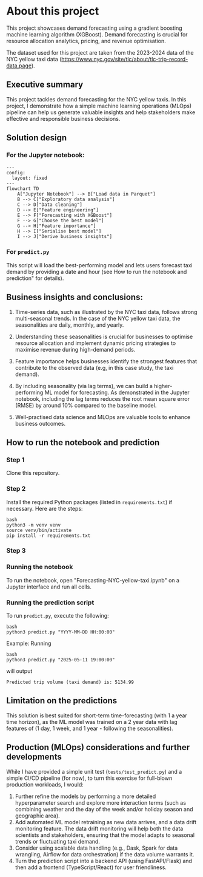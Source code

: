 # About this project
This project showcases demand forecasting using a gradient boosting machine learning algorithm (XGBoost). Demand forecasting is crucial for resource allocation analytics, pricing, and revenue optimisation.

The dataset used for this project are taken from the 2023-2024 data of the NYC yellow taxi data (https://www.nyc.gov/site/tlc/about/tlc-trip-record-data.page).

## Executive summary
This project tackles demand forecasting for the NYC yellow taxis. In this project, I demonstrate how a simple machine learning operations (MLOps) pipeline can help us generate valuable insights and help stakeholders make effective and responsible business decisions. 

## Solution design
### For the Jupyter notebook:
```mermaid
---
config:
  layout: fixed
---
flowchart TD
    A["Jupyter Notebook"] --> B["Load data in Parquet"]
    B --> C["Exploratory data analysis"]
    C --> D["Data cleaning"]
    D --> E["Feature engineering"]
    E --> F["Forecasting with XGBoost"]
    F --> G["Choose the best model"]
    G --> H["Feature importance"]
    H --> I["Serialise best model"]
    I --> J["Derive business insights"]
```

### For `predict.py`
This script will load the best-performing model and lets users forecast taxi demand by providing a date and hour (see How to run the notebook and prediction" for details).

## Business insights and conclusions:
1. Time-series data, such as illustrated by the NYC taxi data, follows strong multi-seasonal trends. In the case of the NYC yellow taxi data, the seasonalities are daily, monthly, and yearly.

2. Understanding these seasonalities is crucial for businesses to optimise resource allocation and implement dynamic pricing strategies to maximise revenue during high-demand periods.

3. Feature importance helps businesses identify the strongest features that contribute to the observed data (e.g, in this case study, the taxi demand).

4. By including seasonality (via lag terms), we can build a higher-performing ML model for forecasting. As demonstrated in the Jupyter notebook, including the lag terms reduces the root mean square error (RMSE) by around 10% compared to the baseline model.

5. Well-practised data science and MLOps are valuable tools to enhance business outcomes.

## How to run the notebook and prediction

### Step 1
Clone this repository.

### Step 2
Install the required Python packages (listed in `requirements.txt`) if necessary. Here are the steps:
```
bash
python3 -m venv venv
source venv/bin/activate
pip install -r requirements.txt
```

### Step 3
### Running the notebook
To run the notebook, open "Forecasting-NYC-yellow-taxi.ipynb" on a Jupyter interface and run all cells.

### Running the prediction script
To run `predict.py`, execute the following:
```
bash
python3 predict.py "YYYY-MM-DD HH:00:00"
```

Example:
Running
```
bash
python3 predict.py "2025-05-11 19:00:00"
```
will output
```
Predicted trip volume (taxi demand) is: 5134.99
```

## Limitation on the predictions
This solution is best suited for short-term time-forecasting (with 1 a year time horizon), as the ML model was trained on a 2 year data with lag features of (1 day, 1 week, and 1 year - following the seasonalities).

## Production (MLOps) considerations and further developments
While I have provided a simple unit test (`tests/test_predict.py`) and a simple CI/CD pipeline (for now), to turn this exercise for full-blown production workloads, I would:
1. Further refine the models by performing a more detailed hyperparameter search and explore more interaction terms (such as combining weather and the day of the week and/or holiday season and geographic area).
2. Add automated ML model retraining as new data arrives, and a data drift monitoring feature. The data drift monitoring will help both the data scientists and stakeholders, ensuring that the model adapts to seasonal trends or fluctuating taxi demand.
3. Consider using scalable data handling (e.g., Dask, Spark for data wrangling, Airflow for data orchestration) if the data volume warrants it.
4. Turn the prediction script into a backend API (using FastAPI/Flask) and then add a frontend (TypeScript/React) for user friendliness.
